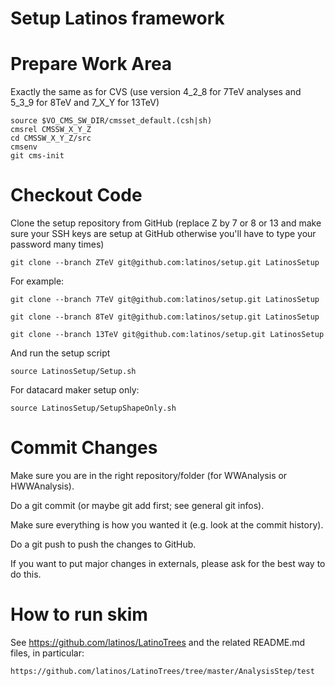 Setup Latinos framework
=======================

# Prepare Work Area

Exactly the same as for CVS (use version 4_2_8 for 7TeV analyses and 5_3_9 for 8TeV and 7_X_Y for 13TeV) 

    source $VO_CMS_SW_DIR/cmsset_default.(csh|sh)
    cmsrel CMSSW_X_Y_Z
    cd CMSSW_X_Y_Z/src
    cmsenv
    git cms-init

# Checkout Code

Clone the setup repository from GitHub (replace Z by 7 or 8 or 13 and make sure your SSH keys are setup at GitHub otherwise you'll have to type your password many times) 

    git clone --branch ZTeV git@github.com:latinos/setup.git LatinosSetup

For example:

    git clone --branch 7TeV git@github.com:latinos/setup.git LatinosSetup

    git clone --branch 8TeV git@github.com:latinos/setup.git LatinosSetup

    git clone --branch 13TeV git@github.com:latinos/setup.git LatinosSetup

And run the setup script

    source LatinosSetup/Setup.sh

For datacard maker setup only:

    source LatinosSetup/SetupShapeOnly.sh


# Commit Changes

Make sure you are in the right repository/folder (for WWAnalysis or HWWAnalysis).

Do a git commit (or maybe git add first; see general git infos).

Make sure everything is how you wanted it (e.g. look at the commit history).

Do a git push to push the changes to GitHub.

If you want to put major changes in externals, please ask for the best way to do this.


# How to run skim

See https://github.com/latinos/LatinoTrees and the related README.md files,
in particular:

    https://github.com/latinos/LatinoTrees/tree/master/AnalysisStep/test



